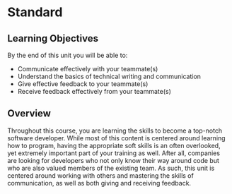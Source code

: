 # Standard

## Learning Objectives
By the end of this unit you will be able to:

* Communicate effectively with your teammate(s)
* Understand the basics of technical writing and communication
* Give effective feedback to your teammate(s)
* Receive feedback effectively from your teammate(s)

## Overview
Throughout this course, you are learning the skills to become a top-notch software developer. While most of this content is centered around learning how to program, having the appropriate soft skills is an often overlooked, yet extremely important part of your training as well. After all, companies are looking for developers who not only know their way around code but who are also valued members of the existing team. As such, this unit is centered around working with others and mastering the skills of communication, as well as both giving and receiving feedback.